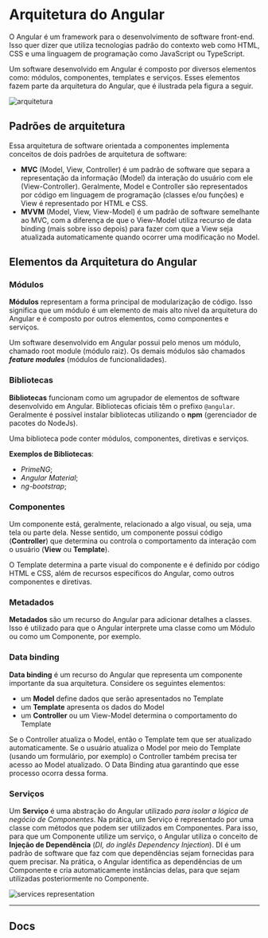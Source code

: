 # Arquitetura do Angular

O Angular é um framework para o desenvolvimento de software front-end. Isso quer dizer que utiliza tecnologias padrão do contexto web como HTML, CSS e uma linguagem de programação como JavaScript ou TypeScript.

Um software desenvolvido em Angular é composto por diversos elementos como: módulos, componentes, templates e serviços. Esses elementos fazem parte da arquitetura do Angular, que é ilustrada pela figura a seguir.

![arquitetura](https://algaworks-blog.s3.amazonaws.com/wp-content/uploads/Building-blocks-angular.png)

## Padrões de arquitetura

Essa arquitetura de software orientada a componentes implementa conceitos de dois padrões de arquitetura de software:

- **MVC** (Model, View, Controller) é um padrão de software que separa a representação da informação (Model) da interação do usuário com ele (View-Controller). Geralmente, Model e Controller são representados por código em linguagem de programação (classes e/ou funções) e View é representado por HTML e CSS.
- **MVVM** (Model, View, View-Model) é um padrão de software semelhante ao MVC, com a diferença de que o View-Model utiliza recurso de data binding (mais sobre isso depois) para fazer com que a View seja atualizada automaticamente quando ocorrer uma modificação no Model.

## Elementos da Arquitetura do Angular

### Módulos

**Módulos** representam a forma principal de modularização de código. Isso significa que um módulo é um elemento de mais alto nível da arquitetura do Angular e é composto por outros elementos, como componentes e serviços.

Um software desenvolvido em Angular possui pelo menos um módulo, chamado root module (módulo raiz). Os demais módulos são chamados ***feature modules*** (módulos de funcionalidades).

### Bibliotecas

**Bibliotecas** funcionam como um agrupador de elementos de software desenvolvido em Angular. Bibliotecas oficiais têm o prefixo `@angular`. Geralmente é possível instalar bibliotecas utilizando o **npm** (gerenciador de pacotes do NodeJs).

Uma biblioteca pode conter módulos, componentes, diretivas e serviços.

**Exemplos de Bibliotecas**:

- *PrimeNG*;
- *Angular Material*;
- *ng-bootstrap*;

### Componentes

Um componente está, geralmente, relacionado a algo visual, ou seja, uma tela ou parte dela. Nesse sentido, um componente possui código (**Controller**) que determina ou controla o comportamento da interação com o usuário (**View** ou **Template**).

O Template determina a parte visual do componente e é definido por código HTML e CSS, além de recursos específicos do Angular, como outros componentes e diretivas.

### Metadados

**Metadados** são um recurso do Angular para adicionar detalhes a classes. Isso é utilizado para que o Angular interprete uma classe como um Módulo ou como um Componente, por exemplo.

### Data binding

**Data binding** é um recurso do Angular que representa um componente importante da sua arquitetura. Considere os seguintes elementos:

- um **Model** define dados que serão apresentados no Template
- um **Template** apresenta os dados do Model
- um **Controller** ou um View-Model determina o comportamento do Template

Se o Controller atualiza o Model, então o Template tem que ser atualizado automaticamente. Se o usuário atualiza o Model por meio do Template (usando um formulário, por exemplo) o Controller também precisa ter acesso ao Model atualizado. O Data Binding atua garantindo que esse processo ocorra dessa forma.

### Serviços

Um **Serviço** é uma abstração do Angular utilizado *para isolar a lógica de negócio de Componentes*. Na prática, um Serviço é representado por uma classe com métodos que podem ser utilizados em Componentes. Para isso, para que um Componente utilize um serviço, o Angular utiliza o conceito de **Injeção de Dependência** (*DI, do inglês Dependency Injection*). DI é um padrão de software que faz com que dependências sejam fornecidas para quem precisar. Na prática, o Angular identifica as dependências de um Componente e cria automaticamente instâncias delas, para que sejam utilizadas posteriormente no Componente.

![services representation](https://algaworks-blog.s3.amazonaws.com/wp-content/uploads/Angular-services-1024x436.png)

---

## Docs
